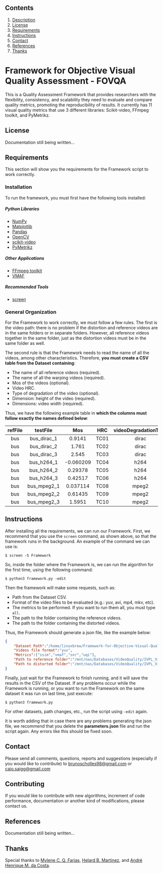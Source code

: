 ## Contents

1. [Description](#desc)
2. [License](#lic)
3. [Requirements](#req)
4. [Instructions](#inst)
5. [Contact](#contact)
6. [References](#refs)
7. [Thanks](#thanks)

<a name="desc"></a>
# Framework for Objective Visual Quality Assessment - FOVQA

This is a Quality Assessment Framework that provides researchers with the flexibility, consistency, and scalability they need to evaluate and compare quality metrics, promoting the reproducibility of results. It currently has 11 visual quality metrics that use 3 different libraries: Scikit-video, FFmpeg toolkit, and PyMetrikz.

<a name="lic"></a>
## License

Documentation still being written...

<a name="req"></a>
## Requirements

This section will show you the requirements for the Framework script to work correctly.

### Installation
To run the framework, you must first have the following tools installed:

##### Python Libraries

- [NumPy](https://numpy.org/)
- [Matplotlib](https://matplotlib.org/stable/users/installing/index.html)
- [Pandas](https://pandas.pydata.org/)
- [OpenCV](https://docs.opencv.org/4.x/d6/d00/tutorial_py_root.html)
- [scikit-video](http://www.scikit-video.org/stable/)
- [PyMetrikz](https://gitlab.com/gpds-unb/pymetrikz)

##### Other Applications
- [FFmpeg toolkit](https://ffmpeg.org/)
- [VMAF](https://github.com/Netflix/vmaf)

##### Recommended Tools
- [screen](https://linuxize.com/post/how-to-use-linux-screen/)

### General Organization

For the Framework to work correctly, we must follow a few rules. The first is the video path: there is no problem if the distortion and reference videos are in the same folders or in separate folders. However, all reference videos together in the same folder, just as the distortion videos must be in the same folder as well.

The second rule is that the Framework needs to read the name of all the videos, among other characteristics. Therefore, **you must create a CSV table from the Dataset containing**:

- The name of all reference videos (required).
- The name of all the warping videos (required).
- Mos of the videos (optional).
- Video HRC.
- Type of degradation of the video (optional).
- Dimension: height of the video (required).
- Dimensions: video width (required).

Thus, we have the following example table in **which the columns must follow exactly the names defined below**:

|refFile|testFile|Mos|HRC|videoDegradationType|height|width|
| :------------: | :------------: | :------------: | :------------: | :------------: | :------------: | :------------: |
|bus|bus_dirac_1|0.9141|TC01|dirac|1088|1920|
|bus|bus_dirac_2|1.761|TC02|dirac|1088|1920|
|bus|bus_dirac_3|2.545|TC03|dirac|1088|1920|
|bus|bus_h264_1|-0.060209|TC04|h264|1088|1920|
|bus|bus_h264_2|0.29378|TC05|h264|1088|1920|
|bus|bus_h264_3|0.42517|TC06|h264|1088|1920|
|bus|bus_mpeg2_1|0.037114|TC08|mpeg2|1088|1920|
|bus|bus_mpeg2_2|0.61435|TC09|mpeg2|1088|1920|
|bus|bus_mpeg2_3|1.5951|TC10|mpeg2|1088|1920|

<a name="inst"></a>
## Instructions

After installing all the requirements, we can run our Framework. First, we recommend that you use the `screen` command, as shown above, so that the framework runs in the background. An example of the command we can use is:

`$ screen -S Framework`

So, inside the folder where the Framework is, we can run the algorithm for the first time, using the following command:

`$ python3 framework.py -edit`

Then the framework will make some requests, such as:
- Path from the Dataset CSV.
- Format of the video files to be evaluated (e.g.: yuv, avi, mp4, mkv, etc).
- The metrics to be performed. If you want to run them all, you must type `all`.
- The path to the folder containing the reference videos.
- The path to the folder containing the distorted videos.

Thus, the Framework should generate a json file, like the example below:

```json
{
    "Dataset Path":"/home/linuxbrew/Framework-for-Objective-Visual-Quality-Assessment-FOVQA/results/IVPL_Dataset_Complete.csv",
    "Videos file format":"yuv",
    "Metrics":["ssim","vmaf","snr","uqi"],
    "Path to reference folder":"/mnt/nas/Databases/VideoQuality/IVPL_VideoDataset/reference_videos/",
    "Path to distorted folder":"/mnt/nas/Databases/VideoQuality/IVPL_VideoDataset/video_sequences/"
}
```
Finally, just wait for the Framework to finish running, and it will save the results in the CSV of the Dataset. If any problems occur while the Framework is running, or you want to run the Framework on the same dataset it was run on last time, just execute:

`$ python3 framework.py`

For other datasets, path changes, etc., run the script using `-edit` again.

It is worth adding that in case there are any problems generating the json file, we recommend that you delete the **parameters.json** file and run the script again. Any errors like this should be fixed soon.

<a name="contact"></a>
## Contact

Please send all comments, questions, reports and suggestions (especially if you would like to contribute) to brunoscholles98@gmail.com or  caio.saigg@gmail.com

<a name="contrib"></a>
## Contributing

If you would like to contribute with new algorithms, increment of code performance, documentation or another kind of modifications, please contact us.

<a name="refs"></a>
## References

Documentation still being written…

<a name="thanks"></a>
## Thanks

Special thanks to [Mylene C. Q. Farias](http://www.ene.unb.br/mylene/), [Helard B. Martinez](https://people.ucd.ie/helard.becerra), and [André Henrique M. da Costa](https://www.escavador.com/sobre/277751988/andre-henrique-macedo-da-costa).
